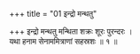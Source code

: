 +++
title = "01 इन्द्रो मन्थतु"

+++
इन्द्रो मन्थतु मन्थिता शक्रः शूरः पुरन्दरः ।  
यथा हनाम सेनाममित्राणां सहस्रशः ॥ १ ॥